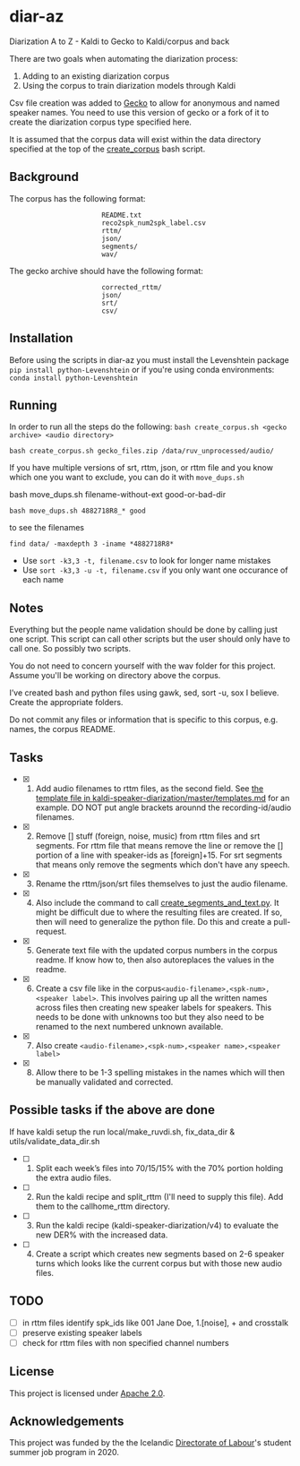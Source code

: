 # diar-az
Diarization A to Z - Kaldi to Gecko to Kaldi/corpus and back

There are two goals when automating the diarization process:
1. Adding to an existing diarization corpus
2. Using the corpus to train diarization models through Kaldi

Csv file creation was added to [Gecko](https://github.com/judyfong/gecko/pull/1) to allow for anonymous and named speaker names. You need to use this version of gecko or a fork of it to create the diarization corpus type specified here.

It is assumed that the corpus data will exist within the data directory specified at the top of the [create_corpus](create_corpus.sh) bash script.

## Background

The corpus has the following format:
```                corpus-root
                       README.txt
                       reco2spk_num2spk_label.csv
                       rttm/
                       json/
                       segments/
                       wav/
```

The gecko archive should have the following format:
```                gecko-root
                       corrected_rttm/
                       json/
                       srt/
                       csv/
```

## Installation

Before using the scripts in diar-az you must install the Levenshtein package
`pip install python-Levenshtein`
or if you're using conda environments:
`conda install python-Levenshtein`

## Running

In order to run all the steps do the following:
`bash create_corpus.sh <gecko archive> <audio directory>`

`bash create_corpus.sh gecko_files.zip /data/ruv_unprocessed/audio/`

If you have multiple versions of srt, rttm, json, or rttm file and you know which one you want to exclude, you can do it with `move_dups.sh`

bash move_dups.sh filename-without-ext good-or-bad-dir

`bash move_dups.sh 4882718R8_* good`

to see the filenames

`find data/ -maxdepth 3 -iname *4882718R8*`

- Use `sort -k3,3 -t, filename.csv` to look for longer name mistakes
- Use `sort -k3,3 -u -t, filename.csv` if you only want one occurance of each name

## Notes
Everything but the people name validation should be done by calling just one script. This script can call other scripts but the user should only have to call one. So possibly two scripts.

You do not need to concern yourself with the wav folder for this project. Assume you'll be working on directory above the corpus.

I’ve created bash and python files using gawk, sed, sort -u, sox I believe. Create the appropriate folders.

Do not commit any files or information that is specific to this corpus, e.g. names, the corpus README.

## Tasks
- [x] 1. Add audio filenames to rttm files, as the second field. See [the template file in kaldi-speaker-diarization/master/templates.md](https://github.com/cadia-lvl/kaldi-speaker-diarization/blob/master/templates.md) for an example. DO NOT put angle brackets arounnd the recording-id/audio filenames.
- [x] 2. Remove [] stuff (foreign, noise, music) from rttm files and srt segments. For rttm file that means remove the line or remove the [] portion of a line with speaker-ids as [foreign]+15. For srt segments that means only remove the segments which don't have any speech.
- [x] 3. Rename the rttm/json/srt files themselves to just the audio filename.
- [x] 4. Also include the command to call [create_segments_and_text.py](https://github.com/cadia-lvl/broadcast_data_prep/blob/master/ruv/create_segments_and_text.py). It might be difficult due to where the resulting files are created. If so, then will need to generalize the python file. Do this and create a pull-request.
- [x] 5. Generate text file with the updated corpus numbers in the corpus readme. If know how to, then also autoreplaces the values in the readme.
- [X] 6. Create a csv file like in the corpus`<audio-filename>,<spk-num>,<speaker label>`. This involves pairing up all the written names across files then creating new speaker labels for speakers. This needs to be done with unknowns too but they also need to be renamed to the next numbered unknown available.
- [X] 7. Also create `<audio-filename>,<spk-num>,<speaker name>,<speaker label>`
- [X] 8. Allow there to be 1-3 spelling mistakes in the names which will then be manually validated and corrected.

## Possible tasks if the above are done
If have kaldi setup the run local/make_ruvdi.sh, fix_data_dir & utils/validate_data_dir.sh

- [ ] 1. Split each week’s files into 70/15/15% with the 70% portion holding the extra audio files.
- [ ] 2. Run the kaldi recipe and split_rttm (I'll need to supply this file). Add them to the callhome_rttm directory.
- [ ] 3. Run the kaldi recipe (kaldi-speaker-diarization/v4) to evaluate the new DER% with the increased data.
- [ ] 4. Create a script which creates new segments based on 2-6 speaker turns which looks like the current corpus but with those new audio files.

## TODO
- [ ] in rttm files identify spk_ids like 001 Jane Doe, 1.[noise], + and crosstalk
- [ ] preserve existing speaker labels
- [ ] check for rttm files with non specified channel numbers

## License
This project is licensed under [Apache 2.0](License).

## Acknowledgements

This project was funded by the the Icelandic [Directorate of Labour](https://vinnumalastofnun.is/)'s student summer job program in 2020.
